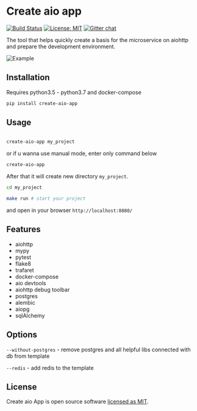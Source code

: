 # Create aio app
[![Build Status](https://travis-ci.com/aio-libs/create-aio-app.svg?branch=master)](https://travis-ci.com/aio-libs/create-aio-app)
[![License: MIT](https://img.shields.io/badge/License-MIT-green.svg)](https://opensource.org/licenses/MIT)
[![Gitter chat](https://badges.gitter.im/Join%20Chat.svg)](https://gitter.im/aio-libs/Lobby)

The tool that helps quickly create a basis for the microservice on aiohttp and prepare the development environment.

![Example](assets/assets.png)

## Installation

Requires python3.5 - python3.7 and docker-compose

```bash
pip install create-aio-app
```

## Usage

```bash

create-aio-app my_project
```

or if u wanna use manual mode, enter only command below

```bash
create-aio-app
``` 

After that it will create new directory `my_project`.

```bash
cd my_project

make run # start your project
```

and open in your browser `http://localhost:8080/`

## Features

- aiohttp
- mypy
- pytest
- flake8
- trafaret
- docker-compose
- aio devtools
- aiohttp debug toolbar
- postgres
- alembic
- aiopg
- sqlAlchemy


## Options

`--without-postgres` - remove postgres and all helpful libs connected with db from template

`--redis` - add redis to the template


## License

Create aio App is open source software <a href="https://github.com/aio-libs/create-aio-app/blob/master/LICENSE">licensed as MIT</a>. 
